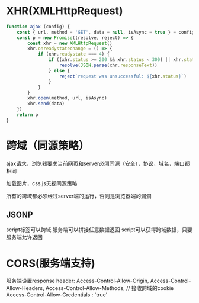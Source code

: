 <!--
 * @Author: your name
 * @Date: 2020-03-21 12:09:47
 * @LastEditTime: 2020-03-21 13:41:02
 * @LastEditors: Please set LastEditors
 * @Description: In User Settings Edit
 * @FilePath: /web_study/src/前端基础/JavaScript基础/ajax.md
 -->
# XHR(XMLHttpRequest)
```javascript
function ajax (config) {
    const { url, method = 'GET', data = null, isAsync = true } = config
    const p = new Promise((resolve, reject) => {
        const xhr = new XMLHttpRequest()
        xhr.onreadystatechange = () => {
            if (xhr.readystate === 4) {
                if ((xhr.status >= 200 && xhr.status < 300) || xhr.status === 304) {
                    resolve(JSON.parse(xhr.responseText))
                } else {
                    reject`request was unsuccessful: ${xhr.status}`)
                }
            }
        }
        xhr.open(method, url, isAsync)
        xhr.send(data)
    })
    return p
}
```

# 跨域（同源策略）
ajax请求，浏览器要求当前网页和server必须同源（安全），协议，域名，端口都相同

加载图片，css,js无视同源策略

所有的跨域都必须经过server端的运行，否则是浏览器端的漏洞
## JSONP
script标签可以跨域
服务端可以拼接任意数据返回
script可以获得跨域数据，只要服务端允许返回
# CORS(服务端支持)
服务端设置response header: Access-Control-Allow-Origin, Access-Control-Allow-Headers, Access-Control-Allow-Methods,
// 接收跨域的cookie
Access-Control-Allow-Credentials : 'true'